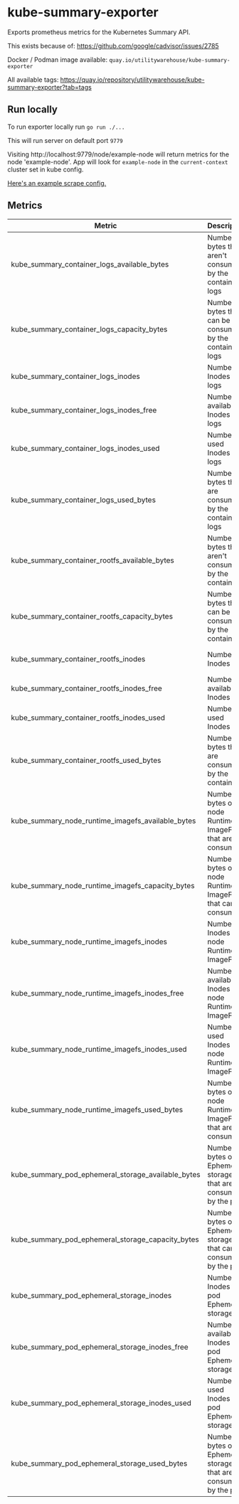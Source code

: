 # kube-summary-exporter

Exports prometheus metrics for the Kubernetes Summary API.

This exists because of: https://github.com/google/cadvisor/issues/2785

Docker / Podman image available:
`quay.io/utilitywarehouse/kube-summary-exporter`

All available tags:
https://quay.io/repository/utilitywarehouse/kube-summary-exporter?tab=tags

## Run locally

To run exporter locally run `go run ./...`

This will run server on default port `9779`

Visiting http://localhost:9779/node/example-node will return metrics for the
node 'example-node'. App will look for `example-node` in the `current-context`
cluster set in kube config.

[Here's an example scrape config.](manifests/scrap-config.yaml)

## Metrics

| Metric                                             | Description                                                          | Labels               |
|----------------------------------------------------|----------------------------------------------------------------------|----------------------|
| kube_summary_container_logs_available_bytes        | Number of bytes that aren't consumed by the container logs           | pod, namespace, name |
| kube_summary_container_logs_capacity_bytes         | Number of bytes that can be consumed by the container logs           | pod, namespace, name |
| kube_summary_container_logs_inodes                 | Number of Inodes for logs                                            | pod, namespace, name |
| kube_summary_container_logs_inodes_free            | Number of available Inodes for logs                                  | pod, namespace, name |
| kube_summary_container_logs_inodes_used            | Number of used Inodes for logs                                       | pod, namespace, name |
| kube_summary_container_logs_used_bytes             | Number of bytes that are consumed by the container logs              | pod, namespace, name |
| kube_summary_container_rootfs_available_bytes      | Number of bytes that aren't consumed by the container                | pod, namespace, name |
| kube_summary_container_rootfs_capacity_bytes       | Number of bytes that can be consumed by the container                | pod, namespace, name |
| kube_summary_container_rootfs_inodes               | Number of Inodes                                                     | pod, namespace, name |
| kube_summary_container_rootfs_inodes_free          | Number of available Inodes                                           | pod, namespace, name |
| kube_summary_container_rootfs_inodes_used          | Number of used Inodes                                                | pod, namespace, name |
| kube_summary_container_rootfs_used_bytes           | Number of bytes that are consumed by the container                   | pod, namespace, name |
| kube_summary_node_runtime_imagefs_available_bytes  | Number of bytes of node Runtime ImageFS that aren't consumed         | node                 |
| kube_summary_node_runtime_imagefs_capacity_bytes   | Number of bytes of node Runtime ImageFS that can be consumed         | node                 |
| kube_summary_node_runtime_imagefs_inodes           | Number of Inodes for node Runtime ImageFS                            | node                 |
| kube_summary_node_runtime_imagefs_inodes_free      | Number of available Inodes for node Runtime ImageFS                  | node                 |
| kube_summary_node_runtime_imagefs_inodes_used      | Number of used Inodes for node Runtime ImageFS                       | node                 |
| kube_summary_node_runtime_imagefs_used_bytes       | Number of bytes of node Runtime ImageFS that are consumed            | node                 |
| kube_summary_pod_ephemeral_storage_available_bytes | Number of bytes of Ephemeral storage that aren't consumed by the pod | pod, namespace       |
| kube_summary_pod_ephemeral_storage_capacity_bytes  | Number of bytes of Ephemeral storage that can be consumed by the pod | pod, namespace       |
| kube_summary_pod_ephemeral_storage_inodes          | Number of Inodes for pod Ephemeral storage                           | pod, namespace       |
| kube_summary_pod_ephemeral_storage_inodes_free     | Number of available Inodes for pod Ephemeral storage                 | pod, namespace       |
| kube_summary_pod_ephemeral_storage_inodes_used     | Number of used Inodes for pod Ephemeral storage                      | pod, namespace       |
| kube_summary_pod_ephemeral_storage_used_bytes      | Number of bytes of Ephemeral storage that are consumed by the pod    | pod, namespace       |
